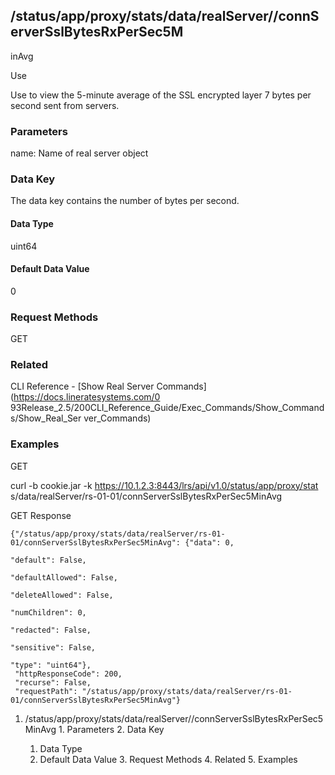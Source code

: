 ## /status/app/proxy/stats/data/realServer/<name>/connServerSslBytesRxPerSec5M
inAvg

Use

Use to view the 5-minute average of the SSL encrypted layer 7 bytes per second
sent from servers.

### Parameters

name: Name of real server object

### Data Key

The data key contains the number of bytes per second.

#### Data Type

uint64

#### Default Data Value

0

### Request Methods

GET

### Related

CLI Reference - [Show Real Server Commands](https://docs.lineratesystems.com/0
93Release_2.5/200CLI_Reference_Guide/Exec_Commands/Show_Commands/Show_Real_Ser
ver_Commands)

### Examples

GET

curl -b cookie.jar -k https://10.1.2.3:8443/lrs/api/v1.0/status/app/proxy/stat
s/data/realServer/rs-01-01/connServerSslBytesRxPerSec5MinAvg

GET Response

    
    {"/status/app/proxy/stats/data/realServer/rs-01-01/connServerSslBytesRxPerSec5MinAvg": {"data": 0,
                                                                                             "default": False,
                                                                                             "defaultAllowed": False,
                                                                                             "deleteAllowed": False,
                                                                                             "numChildren": 0,
                                                                                             "redacted": False,
                                                                                             "sensitive": False,
                                                                                             "type": "uint64"},
     "httpResponseCode": 200,
     "recurse": False,
     "requestPath": "/status/app/proxy/stats/data/realServer/rs-01-01/connServerSslBytesRxPerSec5MinAvg"}
    

  1. /status/app/proxy/stats/data/realServer/<name>/connServerSslBytesRxPerSec5MinAvg
    1. Parameters
    2. Data Key
      1. Data Type
      2. Default Data Value
    3. Request Methods
    4. Related
    5. Examples

